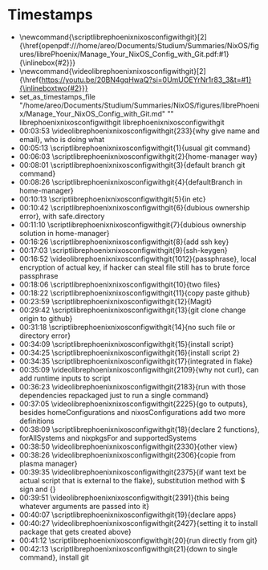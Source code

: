 # Timestamps
- \newcommand{\scriptlibrephoenixnixosconfigwithgit}[2]{\href{openpdf:///home/areo/Documents/Studium/Summaries/NixOS/figures/librePhoenix/Manage_Your_NixOS_Config_with_Git.pdf:#1}{\inlinebox{#2}}}
- \newcommand{\videolibrephoenixnixosconfigwithgit}[2]{\href{https://youtu.be/20BN4gqHwaQ?si=0UmUOEYrNr1r83_3&t=#1}{\inlineboxtwo{#2}}}
- set_as_timestamps_file "/home/areo/Documents/Studium/Summaries/NixOS/figures/librePhoenix/Manage_Your_NixOS_Config_with_Git.md" "" librephoenixnixosconfigwithgit librephoenixnixosconfigwithgit
- 00:03:53 \videolibrephoenixnixosconfigwithgit{233}{why give name and email}, who is doing what
- 00:05:13 \scriptlibrephoenixnixosconfigwithgit{1}{usual git command}
- 00:06:03 \scriptlibrephoenixnixosconfigwithgit{2}{home-manager way}
- 00:08:01 \scriptlibrephoenixnixosconfigwithgit{3}{default branch git command}
- 00:08:26 \scriptlibrephoenixnixosconfigwithgit{4}{defaultBranch in home-manager}
- 00:10:13 \scriptlibrephoenixnixosconfigwithgit{5}{in etc}
- 00:10:42 \scriptlibrephoenixnixosconfigwithgit{6}{dubious ownership error}, with safe.directory
- 00:11:10 \scriptlibrephoenixnixosconfigwithgit{7}{dubious ownership solution in home-manager}
- 00:16:26 \scriptlibrephoenixnixosconfigwithgit{8}{add ssh key}
- 00:17:03 \scriptlibrephoenixnixosconfigwithgit{9}{ssh-keygen}
- 00:16:52 \videolibrephoenixnixosconfigwithgit{1012}{passphrase}, local encryption of actual key, if hacker can steal file still has to brute force passphrase
- 00:18:06 \scriptlibrephoenixnixosconfigwithgit{10}{two files}
- 00:18:22 \scriptlibrephoenixnixosconfigwithgit{11}{copy paste github}
- 00:23:59 \scriptlibrephoenixnixosconfigwithgit{12}{Magit}
- 00:29:42 \scriptlibrephoenixnixosconfigwithgit{13}{git clone change origin to github}
- 00:31:18 \scriptlibrephoenixnixosconfigwithgit{14}{no such file or directory error}
- 00:34:09 \scriptlibrephoenixnixosconfigwithgit{15}{install script}
- 00:34:25 \scriptlibrephoenixnixosconfigwithgit{16}{install script 2}
- 00:34:35 \scriptlibrephoenixnixosconfigwithgit{17}{integrated in flake}
- 00:35:09 \videolibrephoenixnixosconfigwithgit{2109}{why not curl}, can add runtime inputs to script
- 00:36:23 \videolibrephoenixnixosconfigwithgit{2183}{run with those dependencies repackaged just to run a single command}
- 00:37:05 \videolibrephoenixnixosconfigwithgit{2225}{go to outputs}, besides homeConfigurations and nixosConfigurations add two more definitions
- 00:38:09 \scriptlibrephoenixnixosconfigwithgit{18}{declare 2 functions}, forAllSystems and nixpkgsFor and supportedSystems
- 00:38:50 \videolibrephoenixnixosconfigwithgit{2330}{other view}
- 00:38:26 \videolibrephoenixnixosconfigwithgit{2306}{copie from plasma manager}
- 00:39:35 \videolibrephoenixnixosconfigwithgit{2375}{if want text be actual script that is external to the flake}, substitution method with $ sign and {}
- 00:39:51 \videolibrephoenixnixosconfigwithgit{2391}{this being whatever arguments are passed into it}
- 00:40:07 \scriptlibrephoenixnixosconfigwithgit{19}{declare apps}
- 00:40:27 \videolibrephoenixnixosconfigwithgit{2427}{setting it to install package that gets created above}
- 00:41:12 \scriptlibrephoenixnixosconfigwithgit{20}{run directly from git}
- 00:42:13 \scriptlibrephoenixnixosconfigwithgit{21}{down to single command}, install git
